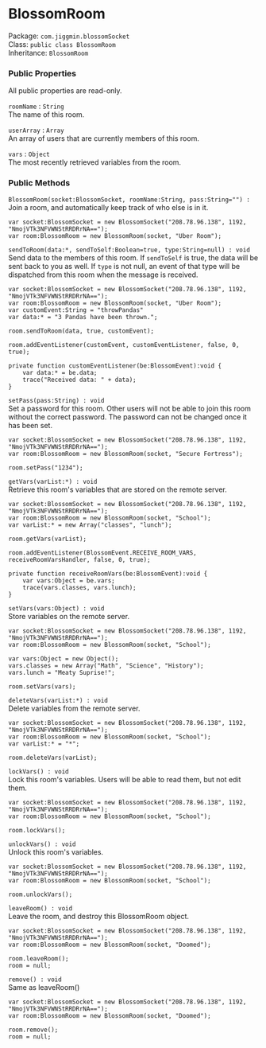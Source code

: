# BlossomRoom

Package: `com.jiggmin.blossomSocket`<br />
Class: `public class BlossomRoom`<br />
Inheritance: `BlossomRoom`<br />

### Public Properties
All public properties are read-only.

`roomName` : `String`\
The name of this room.

`userArray` : `Array` \
An array of users that are currently members of this room.

`vars` : `Object`\
The most recently retrieved variables from the room.

### Public Methods

`BlossomRoom(socket:BlossomSocket, roomName:String, pass:String="") :`\
Join a room, and automatically keep track of who else is in it.

```as3
var socket:BlossomSocket = new BlossomSocket("208.78.96.138", 1192, "NmojVTk3NFVWNStRRDRrNA==");
var room:BlossomRoom = new BlossomRoom(socket, "Uber Room");
```

`sendToRoom(data:*, sendToSelf:Boolean=true, type:String=null) : void`\
Send data to the members of this room. If `sendToSelf` is true, the data will be sent back to you as well. If `type` is not null, an event of that type will be dispatched from this room when the message is received.

```as3
var socket:BlossomSocket = new BlossomSocket("208.78.96.138", 1192, "NmojVTk3NFVWNStRRDRrNA==");
var room:BlossomRoom = new BlossomRoom(socket, "Uber Room");
var customEvent:String = "throwPandas"
var data:* = "3 Pandas have been thrown.";

room.sendToRoom(data, true, customEvent);

room.addEventListener(customEvent, customEventListener, false, 0, true);

private function customEventListener(be:BlossomEvent):void {
	var data:* = be.data;
	trace("Received data: " + data);
}
```

`setPass(pass:String) : void`\
Set a password for this room. Other users will not be able to join this room without the correct password. The password can not be changed once it has been set.

```as3
var socket:BlossomSocket = new BlossomSocket("208.78.96.138", 1192, "NmojVTk3NFVWNStRRDRrNA==");
var room:BlossomRoom = new BlossomRoom(socket, "Secure Fortress");

room.setPass("1234");
```

`getVars(varList:*) : void`\
Retrieve this room's variables that are stored on the remote server.

```as3
var socket:BlossomSocket = new BlossomSocket("208.78.96.138", 1192, "NmojVTk3NFVWNStRRDRrNA==");
var room:BlossomRoom = new BlossomRoom(socket, "School");
var varList:* = new Array("classes", "lunch");

room.getVars(varList);

room.addEventListener(BlossomEvent.RECEIVE_ROOM_VARS, receiveRoomVarsHandler, false, 0, true);

private function receiveRoomVars(be:BlossomEvent):void {
	var vars:Object = be.vars;
	trace(vars.classes, vars.lunch);
}
```

`setVars(vars:Object) : void`\
Store variables on the remote server.

```as3
var socket:BlossomSocket = new BlossomSocket("208.78.96.138", 1192, "NmojVTk3NFVWNStRRDRrNA==");
var room:BlossomRoom = new BlossomRoom(socket, "School");

var vars:Object = new Object();
vars.classes = new Array("Math", "Science", "History");
vars.lunch = "Meaty Suprise!";

room.setVars(vars);
```

`deleteVars(varList:*) : void`\
Delete variables from the remote server.

```as3
var socket:BlossomSocket = new BlossomSocket("208.78.96.138", 1192, "NmojVTk3NFVWNStRRDRrNA==");
var room:BlossomRoom = new BlossomRoom(socket, "School");
var varList:* = "*";

room.deleteVars(varList);
```

`lockVars() : void`\
Lock this room's variables. Users will be able to read them, but not edit them.

```
var socket:BlossomSocket = new BlossomSocket("208.78.96.138", 1192, "NmojVTk3NFVWNStRRDRrNA==");
var room:BlossomRoom = new BlossomRoom(socket, "School");

room.lockVars();
```

`unlockVars() : void`\
Unlock this room's variables.

```as3
var socket:BlossomSocket = new BlossomSocket("208.78.96.138", 1192, "NmojVTk3NFVWNStRRDRrNA==");
var room:BlossomRoom = new BlossomRoom(socket, "School");

room.unlockVars();
```

`leaveRoom() : void`\
Leave the room, and destroy this BlossomRoom object.

```as3
var socket:BlossomSocket = new BlossomSocket("208.78.96.138", 1192, "NmojVTk3NFVWNStRRDRrNA==");
var room:BlossomRoom = new BlossomRoom(socket, "Doomed");

room.leaveRoom();
room = null;
```

`remove() : void`\
Same as leaveRoom()

```as3
var socket:BlossomSocket = new BlossomSocket("208.78.96.138", 1192, "NmojVTk3NFVWNStRRDRrNA==");
var room:BlossomRoom = new BlossomRoom(socket, "Doomed");

room.remove();
room = null;
```
